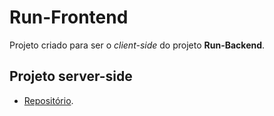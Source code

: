 # Run-Frontend
Projeto criado para ser o *client-side* do projeto **Run-Backend**.

## Projeto server-side
- [Repositório](https://github.com/Maycon-PE/Run-Backend).
